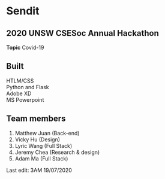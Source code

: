 # Sendit
## 2020 UNSW CSESoc Annual Hackathon

**Topic**
Covid-19
## Built
HTLM/CSS <br>
Python and Flask <br>
Adobe XD <br>
MS Powerpoint
## Team members
1. Matthew Juan (Back-end)
2. Vicky Hu (Design)
3. Lyric Wang (Full Stack)
4. Jeremy Chea (Research & design)
5. Adam Ma (Full Stack)

Last edit: 3AM 19/07/2020
